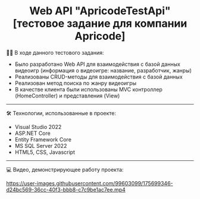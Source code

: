 <div align="center">
  <h1>Web API "ApricodeTestApi" [тестовое задание для компании Apricode]</h1>
</div>

👨‍💻 В ходе данного тестового задания:
- Было разработано Web API для взаимодействия с базой данных видеоигр (информация о видеоигре: название, разработчик, жанры)
- Реализованы CRUD-методы для взаимодействия с базой данных
- Реализован метод поиска по жанру видеоигры
- В качестве клиента были использованы MVC контроллер (HomeController) и представления (View)
---
🛠️ Технологии, использованные в проекте:
- Visual Studio 2022
- ASP.NET Core
- Entity Framework Core
- MS SQL Server 2022 
- HTML5, CSS, Javascript
---
💻 Видео, демонстрирующее работу проекта:

https://user-images.githubusercontent.com/99603099/175699346-d24bc569-36cc-40f3-bbb8-c7c9be1ac7ee.mp4


